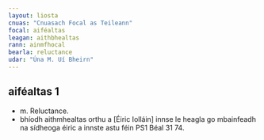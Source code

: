 ```yaml
---
layout: liosta
cnuas: "Cnuasach Focal as Teileann"
focal: aiféaltas
leagan: aithbhealtas
rann: ainmfhocal
bearla: reluctance
udar: "Úna M. Uí Bheirn"
---
```

## aiféaltas 1

* m. Reluctance.
* bhíodh aithmhealtas orthu a [Éiric Iolláin] innse le heagla go mbainfeadh na
sídheoga éiric a innste astu féin PS1 Béal 31 74.
